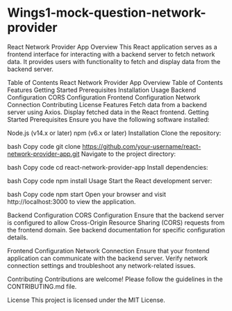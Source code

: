 # Wings1-mock-question-network-provider
React Network Provider App
Overview
This React application serves as a frontend interface for interacting with a backend server to fetch network data. It provides users with functionality to fetch and display data from the backend server.

Table of Contents
React Network Provider App
Overview
Table of Contents
Features
Getting Started
Prerequisites
Installation
Usage
Backend Configuration
CORS Configuration
Frontend Configuration
Network Connection
Contributing
License
Features
Fetch data from a backend server using Axios.
Display fetched data in the React frontend.
Getting Started
Prerequisites
Ensure you have the following software installed:

Node.js (v14.x or later)
npm (v6.x or later)
Installation
Clone the repository:

bash
Copy code
git clone https://github.com/your-username/react-network-provider-app.git
Navigate to the project directory:

bash
Copy code
cd react-network-provider-app
Install dependencies:

bash
Copy code
npm install
Usage
Start the React development server:

bash
Copy code
npm start
Open your browser and visit http://localhost:3000 to view the application.

Backend Configuration
CORS Configuration
Ensure that the backend server is configured to allow Cross-Origin Resource Sharing (CORS) requests from the frontend domain. See backend documentation for specific configuration details.

Frontend Configuration
Network Connection
Ensure that your frontend application can communicate with the backend server. Verify network connection settings and troubleshoot any network-related issues.

Contributing
Contributions are welcome! Please follow the guidelines in the CONTRIBUTING.md file.

License
This project is licensed under the MIT License.

